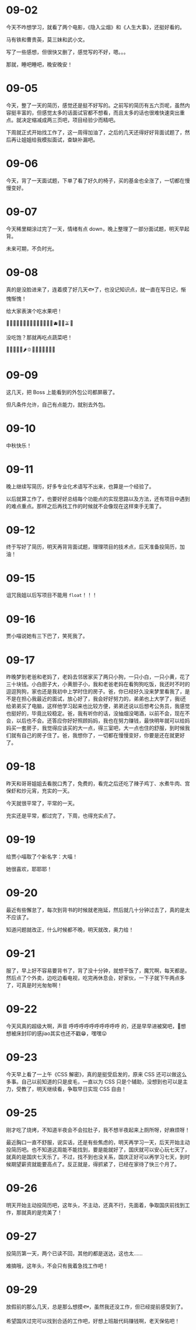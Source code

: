 # 09-02

今天不咋想学习，就看了两个电影，《隐入尘烟》和《人生大事》，还挺好看的。

马有铁和曹贵英，莫三妹和武小文。

写了一些感想，但很快又删了，感觉写的不好，嗯。。。

那就，睡吧睡吧，晚安晚安！

# 09-05

今天，整了一天的简历，感觉还是挺不好写的。之前写的简历有五六页呢，虽然内容挺丰富的，但感觉太多的话面试官都不想看，而且太多的话也很难快速突出重点。就决定缩减成两三页吧，项目经验少而精吧。

下周就正式开始找工作了，这一周得加油了，之后的几天还得好好背面试题了，然后再让姐姐给我模拟面试，查缺补漏吧。

# 09-06

今天，背了一天面试题，下单了看了好久的椅子，买的基金也全涨了，一切都在慢慢变好。

# 09-07

今天稀里糊涂过完了一天，情绪有点 down，晚上整理了一部分面试题，明天早起背。

未来可期，不负时光。

# 09-08

真的是没脸进来了，连着摸了好几天🐟了，也没记知识点，就一直在写日记，惭愧惭愧！

给大家表演个吃水果吧！

🍇🍈🍉🍊🍋🍌🍍🥭🍎🍏🍐🍑🍒🍓🫐🥝🍅🫒🥥

没吃饱？那就再吃点蔬菜吧！

🥑🍆🥔🥕🌽🌶🫑🥒🥬🥦🧄🧅🥜🌰

# 09-09

这几天，把 Boss 上能看到的外包公司都屏蔽了。

但凡条件允许，自己有点能力，就别去外包。

# 09-10

中秋快乐！

# 09-11

晚上继续写简历，好多专业化术语写不出来，也算是一个经验了。

以后就算工作了，也要好好总结每个功能点的实现思路以及方法，还有项目中遇到的难点重点。那样之后再找工作的时候就不会像现在这样束手无策了。

# 09-12

终于写好了简历，明天再背背面试题，理理项目的技术点，后天准备投简历，加油！

# 09-15

诅咒我姐以后写项目不能用 `float`！！！

# 09-16

贾小喵说她有三下巴了，笑死我了。

# 09-17

昨晚梦到老爸和老妈了，老妈去邻居家买了两只小狗，一只小白，一只小黄，花了三十块钱。小白胆子大，小黄胆子小，我和老爸老妈在看狗狗吃饭，我还时不时的逗逗狗狗，家也还是我初中上学时住的房子。爸，你已经好久没来梦里看我了，是不是在担心我最近的面试，放心好了，我会好好努力的，弟弟也上大学了，我i还给弟弟买了电脑，这样他学习起来也比较方便，弟弟还说以后想考公务员，我感觉也挺好的，毕竟比较稳定。爸，我有听你的话，没抽烟没喝酒，以前不会，现在不会，以后也不会。还答应你好好照顾妈妈，我也在努力赚钱，最快明年就可以给妈妈买一套房子，我觉得应该买的大一点，得三室吧，大一点也住的舒服，到时候我们就有自己的房子住了。爸，我想你了，一切都在慢慢变好，你要是还在就更好了。

# 09-18

昨天和哥哥姐姐去看脱口秀了，免费的，看完之后还吃了辣子鸡丁、水煮牛肉、宫保虾和炒元宵，充实的一天。

今天就很平常了，平常的一天。

充实还是平常，都过完了，下周，也得充实点了。

# 09-19

给贾小喵取了个新名字：大喵！

她很喜欢，耶耶耶！

# 09-20

最近有些懈怠了，每次到背书的时候就老拖延，然后就几十分钟过去了，真的是太不应该了。

知道问题就改正，什么时候都不晚，明天就改，奥力给！

# 09-21

服了，早上好不容易要背书了，背了没十分钟，就想干饭了，魔咒啊，每天都是。然后点了个外卖，边吃边看电视，吃完再休息会，好家伙，一下子就下午两点多了，可真是时光匆匆啊！

# 09-22

今天风真的超级大啊，声音 呼呼呼呼呼呼呼呼呼呼 的，还是早早进被窝吧，🤔想想被床封印的感jiao其实也还不戳😁，嘿嘿😛

# 09-23

今天早上看了一上午《CSS 解密》，真的是挺受启发的，原来 CSS 还可以做这么多事。自己以前知道的只是皮毛，一直以为 CSS 只是个辅助，没想到也可以是主力，受教了，明天继续看，争取早日实现 CSS 自由！

# 09-25

刚才吃了烧烤，不知道半夜会不会拉肚子，我不想半夜起来上厕所呀，好麻烦呀！

最近胸口一直不舒服，说实话，还是有些焦虑的，明天再学习一天，后天开始主动投简历吧。也不知道这周能不能找到，要是能就好了，国庆就可以安心玩七天了，就真的是国庆七天乐了。不过，找不到也没关系，国庆正好可以再学习七天，到时候期望薪资就能要高点了。反正就是，得抓紧了，已经在家待了快三个月了。

# 09-26

明天开始主动投简历吧，这年头，不主动，还真不行，先面着，争取国庆前找到工作，那就真的是完美了！

# 09-27

投简历第一天，两个已读不回，其他的都是送达，这也太......

难搞哦，这年头，不会只有我着急找工作吧！

# 09-29

放假前的那么几天，总是那么想摸🐟，虽然我还没工作，但已经提前感受到了。

希望国庆过完可以找到合适的工作吧，好想上班敲代码赚钱啊，老天保佑吧！

